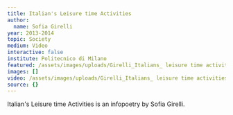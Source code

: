 ```yaml
---
title: Italian's Leisure time Activities
author:
  name: Sofia Girelli
year: 2013-2014
topic: Society
medium: Video
interactive: false
institute: Politecnico di Milano
featured: /assets/images/uploads/Girelli_Italians_ leisure time activities.png
images: []
video: /assets/images/uploads/Girelli_Italians_ leisure time activities-HD.mp4
source: {}
---
```

Italian's Leisure time Activities is an infopoetry by Sofia Girelli.
